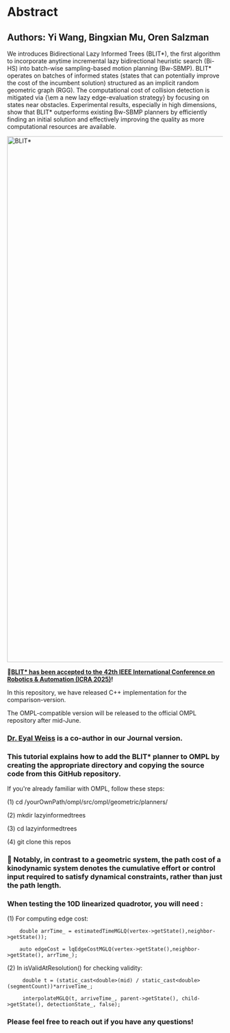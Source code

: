 # Abstract
## Authors: Yi Wang, Bingxian Mu, Oren Salzman
We introduces Bidirectional Lazy Informed Trees (BLIT*), the first algorithm to incorporate anytime incremental lazy bidirectional heuristic search (Bi-HS) into batch-wise sampling-based motion planning (Bw-SBMP). BLIT* operates on batches of informed states (states that can potentially improve the cost of the incumbent solution) structured as an implicit random geometric graph (RGG). The computational cost of collision detection is mitigated via {\em a new lazy edge-evaluation strategy} by focusing on states near obstacles. Experimental results, especially in high dimensions, show that BLIT* outperforms existing Bw-SBMP planners by efficiently finding an initial solution and effectively improving the quality as more computational resources are available.

<img width="1226" alt="BLIT*" src="https://github.com/user-attachments/assets/07d3e9e8-f574-42e0-9fe2-c8c1e9254724" />

:rocket:**[BLIT* has been accepted to the 42th IEEE International Conference on Robotics & Automation (ICRA 2025)](https://2025.ieee-icra.org)!** 

In this repository, we have released C++ implementation for the comparison-version.

The OMPL-compatible version will be released to the official OMPL repository after mid-June.
### [Dr. Eyal Weiss](https://sites.google.com/view/eyal-weiss) is a co-author in our Journal version.

### This tutorial explains how to add the BLIT* planner to OMPL by creating the appropriate directory and copying the source code from this GitHub repository.

If you're already familiar with OMPL, follow these steps:

   (1) cd /yourOwnPath/ompl/src/ompl/geometric/planners/

   (2) mkdir lazyinformedtrees

   (3) cd lazyinformedtrees

   (4) git clone this repos

### :monocle_face: Notably, in contrast to a geometric system, the path cost of a kinodynamic system denotes the cumulative effort or control input required to satisfy dynamical constraints, rather than just the path length.

### When testing the 10D linearized quadrotor, you will need :

(1) For computing edge cost:

        double arrTime_ = estimatedTimeMGLQ(vertex->getState(),neighbor->getState());
        
        auto edgeCost = lqEdgeCostMGLQ(vertex->getState(),neighbor->getState(), arrTime_);

(2) In isValidAtResolution() for checking validity: 
         
         double t = (static_cast<double>(mid) / static_cast<double>(segmentCount))*arriveTime_;
         
         interpolateMGLQ(t, arriveTime_, parent->getState(), child->getState(), detectionState_, false);  

### Please feel free to reach out if you have any questions!
